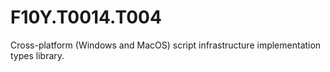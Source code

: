 # F10Y.T0014.T004
Cross-platform (Windows and MacOS) script infrastructure implementation types library.